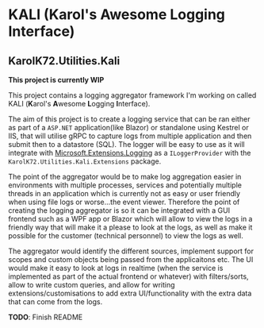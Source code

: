 # KALI (Karol's Awesome Logging Interface)
## KarolK72.Utilities.Kali

**This project is currently WIP**

This project contains a logging aggregator framework I'm working on called KALI (**K**arol's **A**wesome **L**ogging **I**nterface).

The aim of this project is to create a logging service that can be ran either as part of a `ASP.NET` application(like Blazor) or standalone using Kestrel or IIS, that will utilise gRPC to capture logs from multiple application and then submit then to a datastore (SQL).
The logger will be easy to use as it will integrate with [Microsoft.Extensions.Logging](https://www.nuget.org/packages/Microsoft.Extensions.Logging/) as a `ILoggerProvider` with the `KarolK72.Utilities.Kali.Extensions` package.

The point of the aggregator would be to make log aggregation easier in environments with multiple processes, services and potentially multiple threads in an application which is currently not as easy or user friendly when using file logs or worse...the event viewer.
Therefore the point of creating the logging aggregator is so it can be integrated with a GUI frontend such as a WPF app or Blazor which will allow to view the logs in a friendly way that will make it a please to look at the logs, as well as make it possible for the customer (technical personnel) to view the logs as well.

The aggregator would identify the different sources, implement support for scopes and custom objects being passed from the applicaitons etc. The UI would make it easy to look at logs in realtime (when the service is implemented as part of the actual frontend or whatever) with filters/sorts, allow to write custom queries, and allow for writing extensions/customisations to add extra UI/functionality with the extra data that can come from the logs.

**TODO**: Finish README